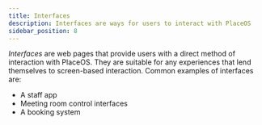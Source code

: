 ```yaml
---
title: Interfaces
description: Interfaces are ways for users to interact with PlaceOS
sidebar_position: 8
---
```

<!-- # Interfaces -->

*Interfaces* are web pages that provide users with a direct method of interaction with PlaceOS.
They are suitable for any experiences that lend themselves to screen-based interaction.
Common examples of interfaces are:
- A staff app
- Meeting room control interfaces
- A booking system

<!-- Should this have a link to one of the demo sites with a staff app - or stills from it -->
<!-- Stub. possibly either substantially expand on it, or roll into another section -->
